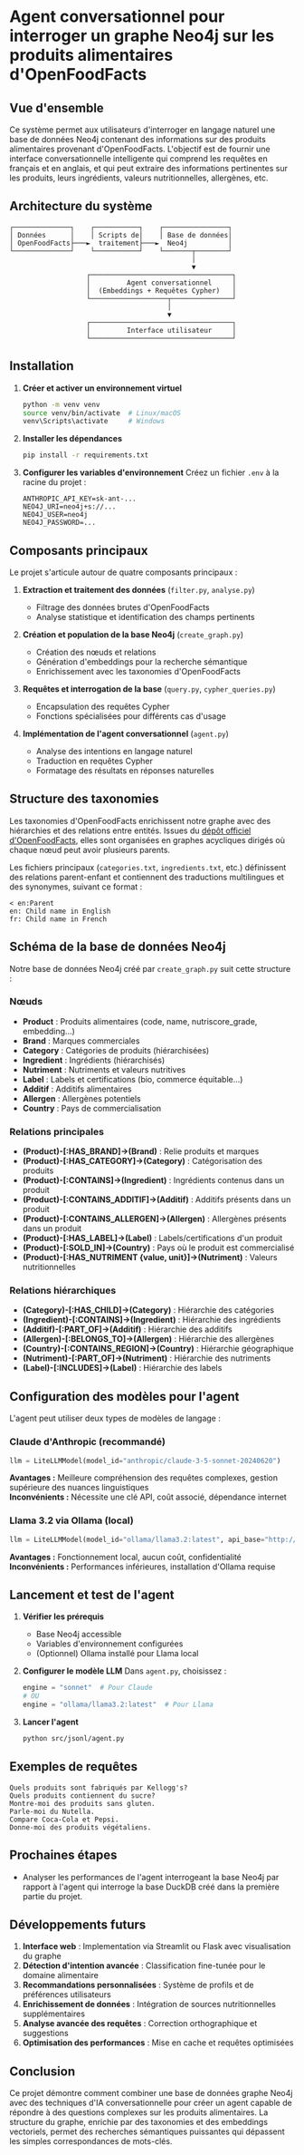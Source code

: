 # Agent conversationnel pour interroger un graphe Neo4j sur les produits alimentaires d'OpenFoodFacts

## Vue d'ensemble

Ce système permet aux utilisateurs d'interroger en langage naturel une base de données Neo4j contenant des informations sur des produits alimentaires provenant d'OpenFoodFacts. L'objectif est de fournir une interface conversationnelle intelligente qui comprend les requêtes en français et en anglais, et qui peut extraire des informations pertinentes sur les produits, leurs ingrédients, valeurs nutritionnelles, allergènes, etc.

## Architecture du système

```
┌──────────────┐    ┌───────────┐    ┌────────────────┐
│ Données      │    │ Scripts de│    │ Base de données│
│ OpenFoodFacts├───►  traitement├───►  Neo4j          │
└──────────────┘    └───────────┘    └───────┬────────┘
                                             │
                                             ▼
                   ┌───────────────────────────────────┐
                   │         Agent conversationnel     │
                   │  (Embeddings + Requêtes Cypher)   │
                   └───────────────────┬───────────────┘
                                       │
                                       ▼
                   ┌───────────────────────────────────┐
                   │         Interface utilisateur     │
                   └───────────────────────────────────┘
```


## Installation

1. **Créer et activer un environnement virtuel**
   ```bash
   python -m venv venv
   source venv/bin/activate  # Linux/macOS
   venv\Scripts\activate     # Windows
   ```

2. **Installer les dépendances**
   ```bash
   pip install -r requirements.txt
   ```

3. **Configurer les variables d'environnement**
   Créez un fichier `.env` à la racine du projet :
   ```
   ANTHROPIC_API_KEY=sk-ant-...
   NEO4J_URI=neo4j+s://...
   NEO4J_USER=neo4j
   NEO4J_PASSWORD=...
   ```


## Composants principaux

Le projet s'articule autour de quatre composants principaux :

1. **Extraction et traitement des données** (`filter.py`, `analyse.py`)
   - Filtrage des données brutes d'OpenFoodFacts
   - Analyse statistique et identification des champs pertinents

2. **Création et population de la base Neo4j** (`create_graph.py`)
   - Création des nœuds et relations
   - Génération d'embeddings pour la recherche sémantique
   - Enrichissement avec les taxonomies d'OpenFoodFacts

3. **Requêtes et interrogation de la base** (`query.py`, `cypher_queries.py`)
   - Encapsulation des requêtes Cypher
   - Fonctions spécialisées pour différents cas d'usage

4. **Implémentation de l'agent conversationnel** (`agent.py`)
   - Analyse des intentions en langage naturel
   - Traduction en requêtes Cypher
   - Formatage des résultats en réponses naturelles


## Structure des taxonomies

Les taxonomies d'OpenFoodFacts enrichissent notre graphe avec des hiérarchies et des relations entre entités. Issues du [dépôt officiel d'OpenFoodFacts](https://github.com/openfoodfacts/openfoodfacts-server/tree/main/taxonomies), elles sont organisées en graphes acycliques dirigés où chaque nœud peut avoir plusieurs parents.

Les fichiers principaux (`categories.txt`, `ingredients.txt`, etc.) définissent des relations parent-enfant et contiennent des traductions multilingues et des synonymes, suivant ce format :
```
< en:Parent
en: Child name in English
fr: Child name in French
```

## Schéma de la base de données Neo4j

Notre base de données Neo4j créé par `create_graph.py` suit cette structure :

### Nœuds
- **Product** : Produits alimentaires (code, name, nutriscore_grade, embedding...)
- **Brand** : Marques commerciales
- **Category** : Catégories de produits (hiérarchisées)
- **Ingredient** : Ingrédients (hiérarchisés)
- **Nutriment** : Nutriments et valeurs nutritives
- **Label** : Labels et certifications (bio, commerce équitable...)
- **Additif** : Additifs alimentaires
- **Allergen** : Allergènes potentiels
- **Country** : Pays de commercialisation

### Relations principales
- **(Product)-[:HAS_BRAND]->(Brand)** : Relie produits et marques
- **(Product)-[:HAS_CATEGORY]->(Category)** : Catégorisation des produits
- **(Product)-[:CONTAINS]->(Ingredient)** : Ingrédients contenus dans un produit
- **(Product)-[:CONTAINS_ADDITIF]->(Additif)** : Additifs présents dans un produit
- **(Product)-[:CONTAINS_ALLERGEN]->(Allergen)** : Allergènes présents dans un produit
- **(Product)-[:HAS_LABEL]->(Label)** : Labels/certifications d'un produit
- **(Product)-[:SOLD_IN]->(Country)** : Pays où le produit est commercialisé
- **(Product)-[:HAS_NUTRIMENT {value, unit}]->(Nutriment)** : Valeurs nutritionnelles

### Relations hiérarchiques
- **(Category)-[:HAS_CHILD]->(Category)** : Hiérarchie des catégories
- **(Ingredient)-[:CONTAINS]->(Ingredient)** : Hiérarchie des ingrédients
- **(Additif)-[:PART_OF]->(Additif)** : Hiérarchie des additifs
- **(Allergen)-[:BELONGS_TO]->(Allergen)** : Hiérarchie des allergènes
- **(Country)-[:CONTAINS_REGION]->(Country)** : Hiérarchie géographique
- **(Nutriment)-[:PART_OF]->(Nutriment)** : Hiérarchie des nutriments
- **(Label)-[:INCLUDES]->(Label)** : Hiérarchie des labels

## Configuration des modèles pour l'agent

L'agent peut utiliser deux types de modèles de langage :

### Claude d'Anthropic (recommandé)
```python
llm = LiteLLMModel(model_id="anthropic/claude-3-5-sonnet-20240620")
```
**Avantages :** Meilleure compréhension des requêtes complexes, gestion supérieure des nuances linguistiques  
**Inconvénients :** Nécessite une clé API, coût associé, dépendance internet

### Llama 3.2 via Ollama (local)
```python
llm = LiteLLMModel(model_id="ollama/llama3.2:latest", api_base="http://localhost:11434")
```
**Avantages :** Fonctionnement local, aucun coût, confidentialité  
**Inconvénients :** Performances inférieures, installation d'Ollama requise


## Lancement et test de l'agent

1. **Vérifier les prérequis**
   - Base Neo4j accessible
   - Variables d'environnement configurées
   - (Optionnel) Ollama installé pour Llama local

2. **Configurer le modèle LLM**
   Dans `agent.py`, choisissez :
   ```python
   engine = "sonnet"  # Pour Claude
   # OU
   engine = "ollama/llama3.2:latest"  # Pour Llama
   ```

3. **Lancer l'agent**
   ```bash
   python src/jsonl/agent.py
   ```


## Exemples de requêtes

```
Quels produits sont fabriqués par Kellogg's?
Quels produits contiennent du sucre?
Montre-moi des produits sans gluten.
Parle-moi du Nutella.
Compare Coca-Cola et Pepsi.
Donne-moi des produits végétaliens.
```

## Prochaines étapes

- Analyser les performances de l'agent interrogeant la base Neo4j par rapport à l'agent qui interroge la base DuckDB créé dans la première partie du projet.

## Développements futurs

1. **Interface web** : Implementation via Streamlit ou Flask avec visualisation du graphe
2. **Détection d'intention avancée** : Classification fine-tunée pour le domaine alimentaire
3. **Recommandations personnalisées** : Système de profils et de préférences utilisateurs
4. **Enrichissement de données** : Intégration de sources nutritionnelles supplémentaires
5. **Analyse avancée des requêtes** : Correction orthographique et suggestions
6. **Optimisation des performances** : Mise en cache et requêtes optimisées

## Conclusion

Ce projet démontre comment combiner une base de données graphe Neo4j avec des techniques d'IA conversationnelle pour créer un agent capable de répondre à des questions complexes sur les produits alimentaires. La structure du graphe, enrichie par des taxonomies et des embeddings vectoriels, permet des recherches sémantiques puissantes qui dépassent les simples correspondances de mots-clés.